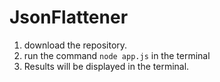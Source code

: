 # JsonFlattener

1. download the repository.
2. run the command `node app.js` in the terminal
3. Results will be displayed in the terminal.
